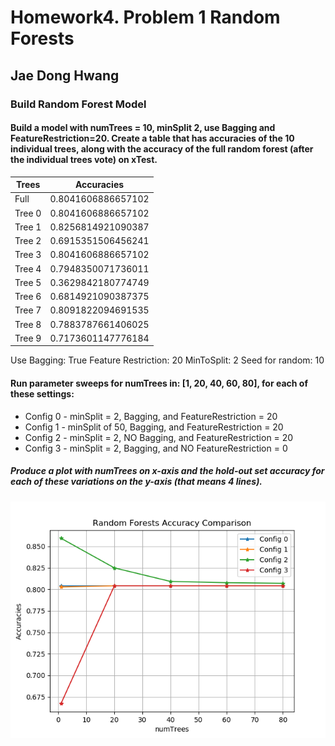 # Homework4. Problem 1 Random Forests

## Jae Dong Hwang

### Build Random Forest Model

#### Build a model with numTrees = 10, minSplit 2, use Bagging and FeatureRestriction=20. Create a table that has accuracies of the 10 individual trees, along with the accuracy of the full random forest (after the individual trees vote) on xTest.

|          Trees          |        Accuracies       |
|-------------------------|-------------------------|
|           Full          |    0.8041606886657102   |
|          Tree 0         |    0.8041606886657102   |
|          Tree 1         |    0.8256814921090387   |
|          Tree 2         |    0.6915351506456241   |
|          Tree 3         |    0.8041606886657102   |
|          Tree 4         |    0.7948350071736011   |
|          Tree 5         |    0.3629842180774749   |
|          Tree 6         |    0.6814921090387375   |
|          Tree 7         |    0.8091822094691535   |
|          Tree 8         |    0.7883787661406025   |
|          Tree 9         |    0.7173601147776184   |

Use Bagging: True
Feature Restriction: 20
MinToSplit: 2
Seed for random: 10


#### Run parameter sweeps for numTrees in: [1, 20, 40, 60, 80], for each of these settings:

* Config 0 - minSplit = 2, Bagging, and FeatureRestriction = 20
* Config 1 - minSplit of 50, Bagging, and FeatureRestriction = 20
* Config 2 - minSplit = 2, NO Bagging, and FeatureRestriction = 20
* Config 3 - minSplit = 2, Bagging, and NO FeatureRestriction = 0

##### Produce a plot with numTrees on x-axis and the hold-out set accuracy for each of these variations on the y-axis (that means 4 lines).

![prob1_part2_accuracy_cmp_[1, 20, 40, 60, 80]_randseed_10000](prob1_part2_accuracy_cmp_1_20_40_60_80_randseed_10000.png)

